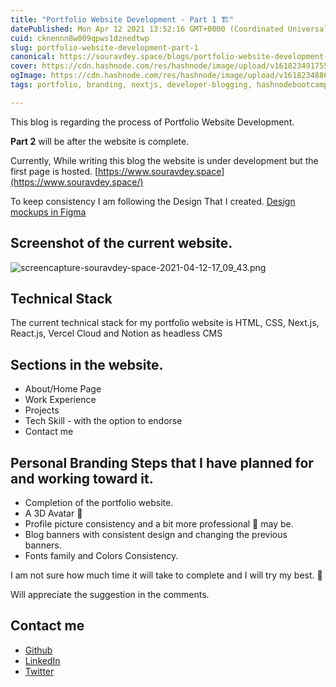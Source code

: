 ```yaml
---
title: "Portfolio Website Development - Part 1 🏗️"
datePublished: Mon Apr 12 2021 13:52:16 GMT+0000 (Coordinated Universal Time)
cuid: cknennn8w009qpws1dznedtwp
slug: portfolio-website-development-part-1
canonical: https://souravdey.space/blogs/portfolio-website-development-part-1
cover: https://cdn.hashnode.com/res/hashnode/image/upload/v1618234917558/od3VEupH2.jpeg
ogImage: https://cdn.hashnode.com/res/hashnode/image/upload/v1618234886576/xUbFRrKfl.jpeg
tags: portfolio, branding, nextjs, developer-blogging, hashnodebootcamp

---
```


This blog is regarding the process of Portfolio Website Development.

**Part 2** will be after the website is complete.

Currently, While writing this blog the website is under development but the first page is hosted.
[https://www.souravdey.space](https://www.souravdey.space/)

To keep consistency I am following the Design That I created.
[Design mockups in Figma](https://www.figma.com/file/Qzqga1Cp5C7yFgvSTshqPk/hashnode-blog-card?node-id=592%3A82)

## Screenshot of the current website.

![screencapture-souravdey-space-2021-04-12-17_09_43.png](https://cdn.hashnode.com/res/hashnode/image/upload/v1618227619221/jd4BLPbZH.png)

## Technical Stack

The current technical stack for my portfolio website is HTML, CSS, Next.js, React.js, Vercel Cloud and Notion as headless CMS

## Sections in the website.

- About/Home Page
- Work Experience
- Projects
- Tech Skill - with the option to endorse
- Contact me

## Personal Branding Steps that I have planned for and working toward it.

- Completion of the portfolio website.
- A 3D Avatar 👦
- Profile picture consistency and a bit more professional 👔 may be.
- Blog banners with consistent design and changing the previous banners.
- Fonts family and Colors Consistency.

I am not sure how much time it will take to complete and I will try my best. 🤞

Will appreciate the suggestion in the comments.

## Contact me

- [Github](https://github.com/Souravdey777/)
- [LinkedIn](https://www.linkedin.com/in/souravdey777)
- [Twitter](https://twitter.com/Souravdey777)
